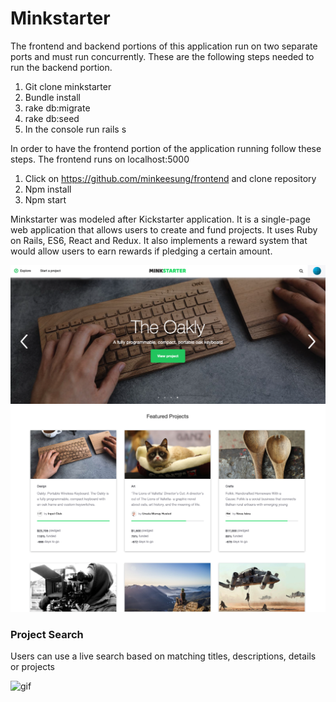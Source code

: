 # Minkstarter


The frontend and backend portions of this application run on two separate ports and must run concurrently. These are the following steps needed to run the backend portion.

1. Git clone minkstarter
2. Bundle install
3. rake db:migrate
4. rake db:seed
5. In the console run rails s

In order to have the frontend portion of the application running follow these steps. The frontend runs on localhost:5000

1. Click on https://github.com/minkeesung/frontend and clone repository
2. Npm install
3. Npm start

Minkstarter was modeled after Kickstarter application. It is a single-page web application that allows users to create and fund projects. It uses Ruby on Rails, ES6, React and Redux. It also implements a reward system that would allow users to earn rewards if pledging a certain amount.

![Minkstarter carousel](https://github.com/minkeesung/minkstarter/blob/master/docs/images/carousel.png)
![Minkstarter project index](https://github.com/minkeesung/minkstarter/blob/master/docs/images/project_index.png)

### Project Search

Users can use a live search based on matching titles, descriptions, details or projects

![gif](http://recordit.co/5SjTh1JFO1)
